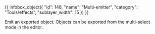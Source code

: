 {{ infobox_object({
	"id": 148,
	"name": "Multi-emitter",
	"category": "Tools/effects",
	"sublayer_width": 15
}) }}

Emit an exported object. Objects can be exported from the multi-select mode in the editor.
